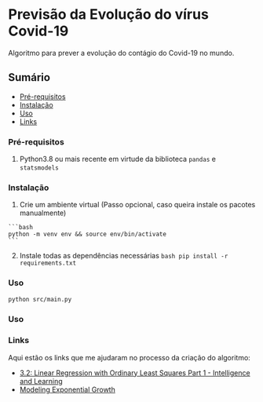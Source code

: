 # Previsão da Evolução do vírus Covid-19

Algoritmo para prever a evolução do contágio do Covid-19 no mundo.

## Sumário
- [Pré-requisitos](#pré-requisitos)
- [Instalação](#instalação)
- [Uso](#uso)
- [Links](#links)

### Pré-requisitos

  1. Python3.8 ou mais recente em virtude da biblioteca `pandas` e `statsmodels`

### Instalação

  1. Crie um ambiente virtual (Passo opcional, caso queira instale os pacotes manualmente)

  	```bash
  	python -m venv env && source env/bin/activate
  	```

  2. Instale todas as dependências necessárias
    ```bash
  	pip install -r requirements.txt
 	```

### Uso

```bash
python src/main.py
```

### Uso
### Links

Aqui estão os links que me ajudaram no processo da criação do algoritmo:
   - [3.2: Linear Regression with Ordinary Least Squares Part 1 - Intelligence and Learning](https://www.youtube.com/watch?v=szXbuO3bVRk)
   - [Modeling Exponential Growth](https://towardsdatascience.com/modeling-exponential-growth-49a2b6f22e1f#_=) 
